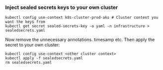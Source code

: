 ### Inject sealed secrets keys to your own cluster

```
kubectl config use-context k8s-cluster-prod-aks # Cluster context you want the keys from
kubectl get secret sealed-secrets-key -o yaml -n infrastructure > sealedsecrets.yaml
```

Now remove the unnecessary annotations. timesamp etc. Then apply the secret to your own cluster:

```
kubectl config use-context <other cluster context>
kubectl apply -f sealedsecrets.yaml
rm sealedsecrets.yaml
```